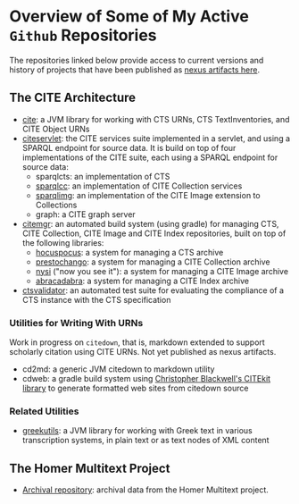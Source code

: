 
# Overview of Some of My Active `Github` Repositories #

The repositories linked below provide access to current versions and history of projects that have been published as [nexus artifacts here][nexus].

[nexus]: http://beta.hpcc.uh.edu/nexus


## The CITE Architecture ##


-  [cite][1]:  a JVM library for working with CTS URNs, CTS TextInventories, and CITE Object URNs
- [citeservlet][2]:  the CITE services suite implemented in a servlet, and using a SPARQL endpoint for source data.  It is build on top of four implementations of the CITE suite, each using a SPARQL endpoint for source data:
    - sparqlcts: an implementation of CTS
    - [sparqlcc][14]:  an implementation of CITE Collection services
    - [sparqlimg][13]:  an implementation of the CITE Image extension to Collections
    - graph:  a CITE graph server
- [citemgr][4]:  an automated build system (using gradle) for managing CTS, CITE Collection, CITE Image and CITE Index repositories, built on top of the following libraries:
    - [hocuspocus][3]: a system for managing a CTS archive
    - [prestochango][7]:  a system for managing a CITE Collection archive
    - [nysi][8] ("now you see it"): a system for managing a CITE Image archive
    - [abracadabra][9]:  a system for managing a CITE Index archive
 - [ctsvalidator][15]: an automated test suite for evaluating the compliance of a CTS instance with the CTS specification

### Utilities for Writing With URNs ###

Work in progress on `citedown`, that is, markdown extended to support scholarly citation using CITE URNs.  Not yet published as nexus artifacts.

- cd2md:  a generic JVM citedown to markdown utility
- cdweb: a gradle build system using [Christopher Blackwell's CITEkit  library][12] to generate formatted web sites from citedown source 


[12]: https://bitbucket.org/Eumaeus/citekit

[11]: https://github.com/neelsmith/cdweb

[10]: https://github.com/neelsmith/cd2md

### Related Utilities ###

- [greekutils][6]: a JVM library for working with Greek text in various transcription systems, in plain text or as text nodes of XML content

## The Homer Multitext Project ##

- [Archival repository][5]: archival data from the Homer Multitext project.


[15]: https://github.com/neelsmith/ctsvalidator

[14]: https://github.com/neelsmith/sparqlcc

[13]:  https://github.com/neelsmith/sparqlimg

[9]: https://github.com/neelsmith/abracadabra

[8]: https://github.com/neelsmith/nysi

[7]: https://github.com/neelsmith/prestochango

[6]: https://github.com/neelsmith/greekutils

[5]: https://github.com/neelsmith/hmtarchive

[4]: https://github.com/neelsmith/citemgr

[3]: https://github.com/neelsmith/hocuspocus

[1]: https://github.com/neelsmith/cite

[2]: https://github.com/neelsmith/citeservlet